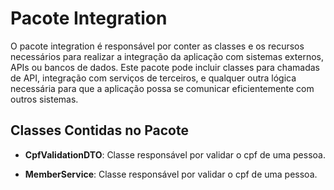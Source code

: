 # Pacote Integration

O pacote integration é responsável por conter as classes e os recursos necessários para realizar a integração da aplicação com sistemas externos, APIs ou bancos de dados. Este pacote pode incluir classes para chamadas de API, integração com serviços de terceiros, e qualquer outra lógica necessária para que a aplicação possa se comunicar eficientemente com outros sistemas.

## Classes Contidas no Pacote
 - **CpfValidationDTO**: Classe responsável por validar o cpf de uma pessoa.

 - **MemberService**: Classe responsável por validar o cpf de uma pessoa.

